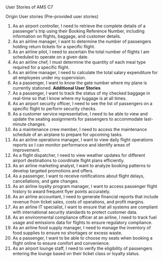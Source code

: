 
User Stories of AMS C7

Origin User stories (Pre-provided user stories)

1. As an airport controller, I need to retrieve the complete details of a passenger's trip using their Booking Reference Number, including information on flights, baggage, and customer details.
2. As an airline manager, I want to determine the number of passengers holding return tickets for a specific flight.
3. As an airline pilot, I need to ascertain the total number of flights I am scheduled to operate on a given date.
4. As an airline chef, I must determine the quantity of each meal type required for a specific flight.
5. As an airline manager, I need to calculate the total salary expenditure for all employees under my supervision.
6. As a passenger, I want to know the gate number where my plane is currently stationed.
   **Additional User Stories**
7. As a passenger, I want to track the status of my checked baggage in real-time so that I know where my luggage is at all times.
8. As an airport security officer, I need to see the list of passengers on a specific flight to perform security checks.
9. As a customer service representative, I need to be able to view and update the seating assignments for passengers to accommodate last-minute changes.
10. As a maintenance crew member, I need to access the maintenance schedule of an airplane to prepare for upcoming tasks.
11. As an airline operations manager, I want to view daily flight operations reports so I can monitor performance and identify areas of improvement.
12. As a flight dispatcher, I need to view weather updates for different airport destinations to coordinate flight plans efficiently.
13. As an airline marketing analyst, I want to analyze booking patterns to develop targeted promotions and offers.
14. As a passenger, I want to receive notifications about flight delays, cancellations, and gate changes.
15. As an airline loyalty program manager, I want to access passenger flight history to award frequent flyer points accurately.
16. As an airline accountant, I need to generate financial reports that include revenue from ticket sales, costs of operations, and profit margins.
17. As an airline IT specialist, I want to ensure that all systems are compliant with international security standards to protect customer data.
18. As an environmental compliance officer at an airline, I need to track fuel usage and emissions data for flights to ensure regulatory compliance.
19. As an airline food supply manager, I need to manage the inventory of food supplies to ensure no shortages or excess waste.
20. As a passenger, I want to be able to choose my seats when booking a flight online to ensure comfort and convenience.
21. As an airport lounge staff, I need to verify the eligibility of passengers entering the lounge based on their ticket class or loyalty status.
